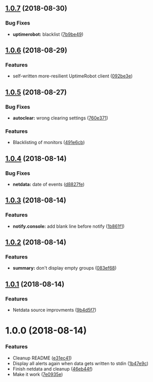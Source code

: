 <a name="1.0.7"></a>
## [1.0.7](https://github.com/mkg20001/sysadmin-notifier/compare/v1.0.6...v1.0.7) (2018-08-30)


### Bug Fixes

* **uptimerobot:** blacklist ([7b9be49](https://github.com/mkg20001/sysadmin-notifier/commit/7b9be49))



<a name="1.0.6"></a>
## [1.0.6](https://github.com/mkg20001/sysadmin-notifier/compare/v1.0.5...v1.0.6) (2018-08-29)


### Features

* self-written more-resilient UptimeRobot client ([092be3e](https://github.com/mkg20001/sysadmin-notifier/commit/092be3e))



<a name="1.0.5"></a>
## [1.0.5](https://github.com/mkg20001/sysadmin-notifier/compare/v1.0.4...v1.0.5) (2018-08-27)


### Bug Fixes

* **autoclear:** wrong clearing settings ([760e371](https://github.com/mkg20001/sysadmin-notifier/commit/760e371))


### Features

* Blacklisting of monitors ([491e6cb](https://github.com/mkg20001/sysadmin-notifier/commit/491e6cb))



<a name="1.0.4"></a>
## [1.0.4](https://github.com/mkg20001/sysadmin-notifier/compare/v1.0.3...v1.0.4) (2018-08-14)


### Bug Fixes

* **netdata:** date of events ([d8827fe](https://github.com/mkg20001/sysadmin-notifier/commit/d8827fe))



<a name="1.0.3"></a>
## [1.0.3](https://github.com/mkg20001/sysadmin-notifier/compare/v1.0.2...v1.0.3) (2018-08-14)


### Features

* **notify.console:** add blank line before notify ([1b861f1](https://github.com/mkg20001/sysadmin-notifier/commit/1b861f1))



<a name="1.0.2"></a>
## [1.0.2](https://github.com/mkg20001/sysadmin-notifier/compare/v1.0.1...v1.0.2) (2018-08-14)


### Features

* **summary:** don't display empty groups ([083ef68](https://github.com/mkg20001/sysadmin-notifier/commit/083ef68))



<a name="1.0.1"></a>
## [1.0.1](https://github.com/mkg20001/sysadmin-notifier/compare/v1.0.0...v1.0.1) (2018-08-14)


### Features

* Netdata source improvments ([9b4d5f7](https://github.com/mkg20001/sysadmin-notifier/commit/9b4d5f7))



<a name="1.0.0"></a>
# 1.0.0 (2018-08-14)


### Features

* Cleanup README ([e31ec41](https://github.com/mkg20001/sysadmin-notifier/commit/e31ec41))
* Display all alerts again when data gets written to stdin ([1b47e9c](https://github.com/mkg20001/sysadmin-notifier/commit/1b47e9c))
* Finish netdata and cleanup ([46eb44f](https://github.com/mkg20001/sysadmin-notifier/commit/46eb44f))
* Make it work ([7e0935e](https://github.com/mkg20001/sysadmin-notifier/commit/7e0935e))



